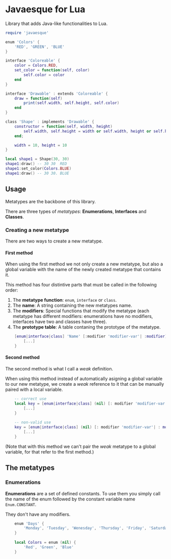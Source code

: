 # Javaesque for Lua
Library that adds Java-like functionalities to Lua.

``` lua
require 'javaesque'

enum 'Colors' {
	'RED', 'GREEN', 'BLUE'
}

interface 'Coloreable' {
	color = Colors.RED,
	set_color = function(self, color)
		self.color = color
	end
}

interface 'Drawable' : extends 'Coloreable' {
	draw = function(self)
		print(self.width, self.height, self.color)
	end
}

class 'Shape' : implements 'Drawable' {
	constructor = function(self, width, height)
		self.width, self.height = width or self.width, height or self.height
	end;

	width = 10, height = 10
}

local shape1 = Shape(30, 30)
shape1:draw() -- 30	30	RED
shape1:set_color(Colors.BLUE)
shape1:draw() -- 30 30. BLUE
```

## Usage
Metatypes are the backbone of this library. 

There are three types of *metatypes*: **Enumerations**, **Interfaces** and **Classes**.

### Creating a new metatype
There are two ways to create a new metatype.

#### First method
When using the first method we not only create a new metatype, but also a global variable with the name of the newly created metatype that contains it. 

This method has four distintive parts that must be called in the following order:
1. The **metatype function**: `enum`, `interface` or `class`.
2. The **name**: A string containing the new metatypes name.
3. The **modifiers**: Special functions that modify the metatype (each metatype has different modifiers: enumerations have no modifiers, interfaces have two and classes have three).
4. The **prototype table**: A table contaning the prototype of the metatype.

``` lua
	[enum|interface|class] 'Name' [:modifier 'modifier-var'| :modifier] {
		[...]
	}
```

#### Second method
The second method is what I call a _weak_ definition. 

When using this method instead of automatically asigning a global variable to our new metatype, we create a _weak_ reference to it that can be manually paired with a local variable.

``` lua
	-- correct use
	local key = [enum|interface|class] (nil) [: modifier 'modifier-var'| : modifier] {
		[...]
	}
	
	-- non-valid use
	key = [enum|interface|class] (nil) [: modifier 'modifier-var'| : modifier] {
		[...]
	}
```

(Note that with this method we can't pair the _weak_ metatype to a global variable, for that refer to the first method.)

## The metatypes
### Enumerations
**Enumerations** are a set of defined constants. To use them you simply call the name of the enum followed by the constant variable name `Enum.CONSTANT`.

They don't have any modifiers.

``` lua
	enum 'Days' {
		'Monday', 'Tuesday', 'Wenesday', 'Thursday', 'Friday', 'Saturday', 'Sunday'
	}
	
	local Colors = enum (nil) {
		'Red', 'Green', 'Blue'
	}
```
